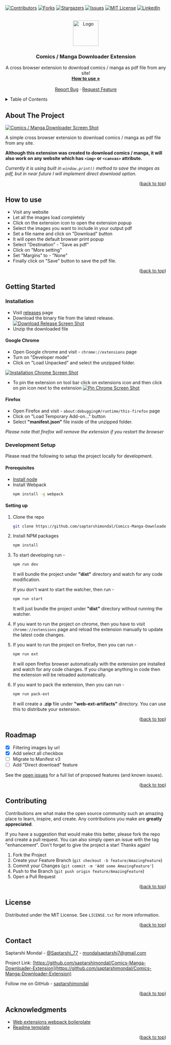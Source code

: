 <div id="top"></div>
<!--
*** Thanks for checking out the Best-README-Template. If you have a suggestion
*** that would make this better, please fork the repo and create a pull request
*** or simply open an issue with the tag "enhancement".
*** Don't forget to give the project a star!
*** Thanks again! Now go create something AMAZING! :D
-->



<!-- PROJECT SHIELDS -->
<!--
*** I'm using markdown "reference style" links for readability.
*** Reference links are enclosed in brackets [ ] instead of parentheses ( ).
*** See the bottom of this document for the declaration of the reference variables
*** for contributors-url, forks-url, etc. This is an optional, concise syntax you may use.
*** https://www.markdownguide.org/basic-syntax/#reference-style-links
-->
[![Contributors][contributors-shield]][contributors-url]
[![Forks][forks-shield]][forks-url]
[![Stargazers][stars-shield]][stars-url]
[![Issues][issues-shield]][issues-url]
[![MIT License][license-shield]][license-url]
[![LinkedIn][linkedin-shield]][linkedin-url]



<!-- PROJECT LOGO -->
<br />
<div align="center">
  <a href="https://github.com/saptarshimondal/Comics-Manga-Downloader-Extension">
    <img src="images/logo.png" alt="Logo" width="80" height="80">
  </a>

  <h3 align="center">Comics / Manga Downloader Extension</h3>

  <p align="center">
    A cross browser extension to download comics / manga as pdf file from any site!
    <br />
    <a href="#how-to-use"><strong>How to use »</strong></a>
    <br />
    <br />
    <!-- <a href="https://github.com/saptarshimondal/Comics-Manga-Downloader-Extension">View Demo</a> -->
    <!-- · -->
    <a href="https://github.com/saptarshimondal/Comics-Manga-Downloader-Extension/issues">Report Bug</a>
    ·
    <a href="https://github.com/saptarshimondal/Comics-Manga-Downloader-Extension/issues">Request Feature</a>
  </p>
</div>



<!-- TABLE OF CONTENTS -->
<details>
  <summary>Table of Contents</summary>
  <ol>
    <li>
      <a href="#about-the-project">About The Project</a>
    </li>
    <li>
      <a href="#how-to-use">How To Use</a>
    </li>
    <li>
      <a href="#getting-started">Getting Started</a>
      <ul>
      	<li><a href="#installation">Installation</a>
      		<ul>
      			<li><a href="#google-chrome">Google Chrome</a></li>
      			<li><a href="#firefox">Firefox</a></li>
      		</ul>
      	</li>
        <li><a href="#development-setup">Development Setup</a>
        	<ul>
      			<li><a href="#prerequisites">Prerequisites</a></li>
      			<li><a href="#setting-up">Setting up</a></li>
      		</ul>
        </li>
      </ul>
    </li>
    <li><a href="#roadmap">Roadmap</a></li>
    <li><a href="#contributing">Contributing</a></li>
    <li><a href="#license">License</a></li>
    <li><a href="#contact">Contact</a></li>
    <li><a href="#acknowledgments">Acknowledgments</a></li>
  </ol>
</details>



<!-- ABOUT THE PROJECT -->
## About The Project

[![Comics / Manga Downloader Screen Shot][product-screenshot]](https://github.com/saptarshimondal/Comics-Manga-Downloader-Extension) 

A simple cross browser extension to download comics / manga as pdf file from any site.

**Although this extension was created to download comics / manga, it will also work on any website which has `<img>` or `<canvas>` attribute.**

_Currently it is using built in `window.print()` method to save the images as pdf, but in near future I will implement direct download option._

<p align="right">(<a href="#top">back to top</a>)</p>

<!-- HOW TO USE -->
## How to use
* Visit any website
* Let all the images load completely
* Click on the extension icon to open the extension popup
* Select the images you want to include in your output pdf
* Set a file name and click on "Download" button
* It will open the default browser print popup
* Select "Destination" - "Save as pdf"
* Click on "More setting" 
* Set "Margins" to - "None"
* Finally click on "Save" button to save the pdf file.

<p align="right">(<a href="#top">back to top</a>)</p>


<!-- GETTING STARTED -->
## Getting Started

### Installation

* Visit [releases](https://github.com/saptarshimondal/Comics-Manga-Downloader-Extension/releases) page
* Download the binary file from the latest release.
[![Download Release Screen Shot][release-screenshot]](https://github.com/saptarshimondal/Comics-Manga-Downloader-Extension)
* Unzip the downloaded file

#### Google Chrome

* Open Google chrome and visit - `chrome://extensions` page
* Turn on "Developer mode"
* Click on "Load Unpacked" and select the unzipped folder. 

[![Installation Chrome Screen Shot][installation-chrome-screenshot]](https://github.com/saptarshimondal/Comics-Manga-Downloader-Extension)

* To pin the extension on tool bar click on extensions icon and then click on pin icon next to the extension
[![Pin Chrome Screen Shot][pin-chrome-screenshot]](https://github.com/saptarshimondal/Comics-Manga-Downloader-Extension)


#### Firefox

* Open Firefox and visit - `about:debugging#/runtime/this-firefox` page
* Click on "Load Temporary Add-on..." button
* Select **"manifest.json"** file inside of the unzipped folder.

_Please note that firefox will remove the extension if you restart the browser_


### Development Setup

Please read the following to setup the project locally for development.

#### Prerequisites

* [Install node](https://nodejs.org/en/download/)
* Install Webpack
	```sh
	npm install -g webpack
	```

#### Setting up

1. Clone the repo
   ```sh
   git clone https://github.com/saptarshimondal/Comics-Manga-Downloader-Extension.git
   ```

2. Install NPM packages
   ```sh
   npm install
   ```

3. To start developing run -
   ```sh
   npm run dev
   ```
   It will bundle the project under **"dist"** directory and watch for any code modification.

   If you don't want to start the watcher, then run - 
   ```sh
   npm run start
   ```
   It will just bundle the project under **"dist"** directory without running the watcher.

4. If you want to run the project on chrome, then you have to visit `chrome://extensions` page and reload the extension manually to update the latest code changes.

5. If you want to run the project on firefox, then you can run -
	```sh
	npm run ext
	``` 
	It will open firefox browser automatically with the extension pre installed and watch for any code changes. If you change anything in code then the extension will be reloaded automatically.

6. If you want to pack the extension, then you can run -
	```sh
	npm run pack-ext
	```
	It will create a **.zip** file under **"web-ext-artifacts"** directory. You can use this to distribute your extension.



<p align="right">(<a href="#top">back to top</a>)</p>



<!-- ROADMAP -->
## Roadmap

- [x] Filtering images by url
- [x] Add select all checkbox
- [ ] Migrate to Manifest v3
- [ ] Add "Direct download" feature

See the [open issues](https://github.com/saptarshimondal/Comics-Manga-Downloader-Extension/issues) for a full list of proposed features (and known issues).

<p align="right">(<a href="#top">back to top</a>)</p>



<!-- CONTRIBUTING -->
## Contributing

Contributions are what make the open source community such an amazing place to learn, inspire, and create. Any contributions you make are **greatly appreciated**.

If you have a suggestion that would make this better, please fork the repo and create a pull request. You can also simply open an issue with the tag "enhancement".
Don't forget to give the project a star! Thanks again!

1. Fork the Project
2. Create your Feature Branch (`git checkout -b feature/AmazingFeature`)
3. Commit your Changes (`git commit -m 'Add some AmazingFeature'`)
4. Push to the Branch (`git push origin feature/AmazingFeature`)
5. Open a Pull Request

<p align="right">(<a href="#top">back to top</a>)</p>



<!-- LICENSE -->
## License

Distributed under the MIT License. See `LICENSE.txt` for more information.

<p align="right">(<a href="#top">back to top</a>)</p>



<!-- CONTACT -->
## Contact

Saptarshi Mondal - [@Saptarshi_77](https://twitter.com/Saptarshi_77) - mondalsaptarshi7@gmail.com

Project Link: [https://github.com/saptarshimondal/Comics-Manga-Downloader-Extension](https://github.com/saptarshimondal/Comics-Manga-Downloader-Extension)

Follow me on GitHub - [saptarshimondal](https://github.com/saptarshimondal)

<p align="right">(<a href="#top">back to top</a>)</p>



<!-- ACKNOWLEDGMENTS -->
## Acknowledgments

* [Web extensions webpack boilerplate](https://github.com/fstanis/webextensions-webpack-boilerplate)
* [Readme template](https://github.com/othneildrew/Best-README-Template)

<p align="right">(<a href="#top">back to top</a>)</p>



<!-- MARKDOWN LINKS & IMAGES -->
<!-- https://www.markdownguide.org/basic-syntax/#reference-style-links -->
[contributors-shield]: https://img.shields.io/github/contributors/saptarshimondal/Comics-Manga-Downloader-Extension?style=for-the-badge
[contributors-url]: https://github.com/saptarshimondal/Comics-Manga-Downloader-Extension/graphs/contributors
[forks-shield]: https://img.shields.io/github/forks/saptarshimondal/Comics-Manga-Downloader-Extension?style=for-the-badge
[forks-url]: https://github.com/saptarshimondal/Comics-Manga-Downloader-Extension/network/members
[stars-shield]: https://img.shields.io/github/stars/saptarshimondal/Comics-Manga-Downloader-Extension?style=for-the-badge
[stars-url]: https://github.com/saptarshimondal/Comics-Manga-Downloader-Extension/stargazers
[issues-shield]: https://img.shields.io/github/issues/saptarshimondal/Comics-Manga-Downloader-Extension?style=for-the-badge
[issues-url]: https://github.com/saptarshimondal/Comics-Manga-Downloader-Extension/issues
[license-shield]: https://img.shields.io/github/license/saptarshimondal/Comics-Manga-Downloader-Extension?style=for-the-badge
[license-url]: https://github.com/saptarshimondal/Comics-Manga-Downloader-Extension/blob/master/LICENSE.txt
[linkedin-shield]: https://img.shields.io/badge/-LinkedIn-black.svg?style=for-the-badge&logo=linkedin&colorB=555
[linkedin-url]: https://linkedin.com/in/saptarshi-mondal-732986126
[product-screenshot]: images/screenshot.jpg
[release-screenshot]: images/release.png
[installation-chrome-screenshot]: images/installation-chrome.gif
[pin-chrome-screenshot]: images/pin-chrome.gif
